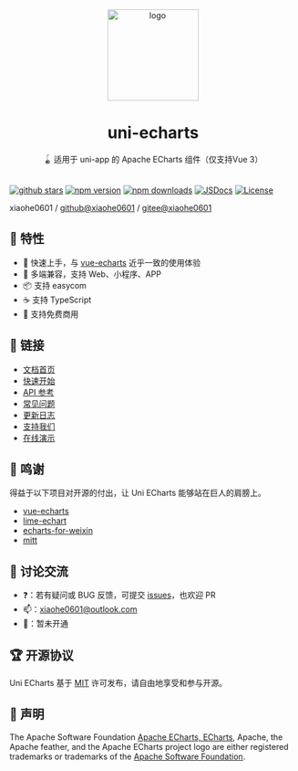 <div align="center">
  <img src="https://oss.xiaohe.ink/images/uni-echarts.png" width="160" alt="logo"/>
  <h1>uni-echarts</h1>
  <span>🪀 适用于 uni-app 的 Apache ECharts 组件（仅支持Vue 3）</span>
</div>

<br>

[![github stars][github-stars-src]][github-stars-href]
[![npm version][npm-version-src]][npm-version-href]
[![npm downloads][npm-downloads-src]][npm-downloads-href]
[![JSDocs][jsdocs-src]][jsdocs-href]
[![License][license-src]][license-href]

xiaohe0601 / [github@xiaohe0601](https://github.com/xiaohe0601) / [gitee@xiaohe0601](https://gitee.com/xiaohe0601)

## 🎉 特性

- 🚀 快速上手，与 [vue-echarts](https://github.com/ecomfe/vue-echarts) 近乎一致的使用体验
- 📱 多端兼容，支持 Web、小程序、APP
- 📦 支持 easycom
- ☕ 支持 TypeScript
- 🍳 支持免费商用

## 🔗 链接

- [文档首页](https://uni-echarts.xiaohe.ink)
- [快速开始](https://uni-echarts.xiaohe.ink/guide/getting-started)
- [API 参考](https://uni-echarts.xiaohe.ink/apis/component)
- [常见问题](https://uni-echarts.xiaohe.ink/guide/faq)
- [更新日志](https://uni-echarts.xiaohe.ink/guide/changelog)
- [支持我们](https://uni-echarts.xiaohe.ink/sponsor)
- [在线演示](https://uni-echarts.xiaohe.ink/ui)

## 🍬 鸣谢

得益于以下项目对开源的付出，让 Uni ECharts 能够站在巨人的肩膀上。

- [vue-echarts](https://github.com/ecomfe/vue-echarts)
- [lime-echart](https://gitee.com/liangei/lime-echart)
- [echarts-for-weixin](https://github.com/ecomfe/echarts-for-weixin)
- [mitt](https://github.com/developit/mitt)

## 🐶 讨论交流

- ❓：若有疑问或 BUG 反馈，可提交 [issues](https://github.com/xiaohe0601/uni-echarts/issues)，也欢迎 PR
- 📫：[xiaohe0601@outlook.com](mailto:xiaohe0601@outlook.com)
- 🐧：暂未开通

## 🏆 开源协议

Uni ECharts 基于 [MIT](https://github.com/xiaohe0601/uni-echarts/blob/main/LICENSE) 许可发布，请自由地享受和参与开源。

## 🚓 声明

The Apache Software Foundation [Apache ECharts, ECharts](https://echarts.apache.org/), Apache, the Apache feather,
and the Apache ECharts project logo are either registered trademarks or trademarks of the
[Apache Software Foundation](https://www.apache.org/).

[github-stars-src]: https://img.shields.io/github/stars/xiaohe0601/uni-echarts?style=flat&colorA=080f12&colorB=1fa669&logo=GitHub
[github-stars-href]: https://github.com/xiaohe0601/uni-echarts
[npm-version-src]: https://img.shields.io/npm/v/uni-echarts?style=flat&colorA=080f12&colorB=1fa669
[npm-version-href]: https://npmjs.com/package/uni-echarts
[npm-downloads-src]: https://img.shields.io/npm/dm/uni-echarts?style=flat&colorA=080f12&colorB=1fa669
[npm-downloads-href]: https://npmjs.com/package/uni-echarts
[jsdocs-src]: https://img.shields.io/badge/jsdocs-reference-080f12?style=flat&colorA=080f12&colorB=1fa669
[jsdocs-href]: https://www.jsdocs.io/package/uni-echarts
[license-src]: https://img.shields.io/github/license/xiaohe0601/uni-echarts.svg?style=flat&colorA=080f12&colorB=1fa669
[license-href]: https://github.com/xiaohe0601/uni-echarts/blob/main/LICENSE